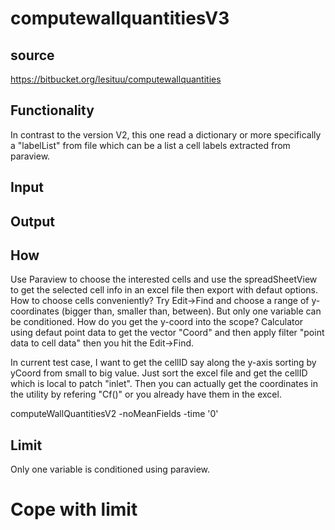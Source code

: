 # computewallquantitiesV3

## source
https://bitbucket.org/lesituu/computewallquantities

## Functionality
In contrast to the version V2, this one read a dictionary or more specifically a "labelList"
from file which can be a list a cell labels extracted from paraview.

## Input

## Output

## How
Use Paraview to choose the interested cells and use the spreadSheetView to get the selected
cell info in an excel file then export with defaut options. How to choose cells conveniently?
Try Edit->Find and choose a range of y-coordinates (bigger than, smaller than, between). But
only one variable can be conditioned. How do you get the y-coord into the scope? Calculator
using defaut point data to get the vector "Coord" and then apply filter "point data to cell 
data" then you hit the Edit->Find.     

In current test case, I want to get the cellID say along the y-axis sorting by yCoord from 
small to big value. Just sort the excel file and get the cellID which is local to patch "inlet".
Then you can actually get the coordinates in the utility by refering "Cf()" or you already 
have them in the excel.   

computeWallQuantitiesV2 -noMeanFields -time '0' 

## Limit
Only one variable is conditioned using paraview.

# Cope with limit
